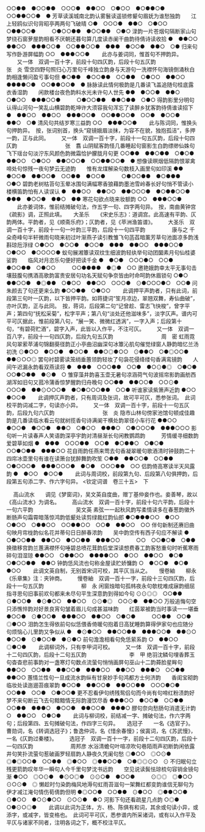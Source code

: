 <!-- { "loadSidebar": true } -->
○○●●　●○○●●　○○○●　●●○○　○●○○　●○●●○●　○○●●○○●　●
芳草读溪城南北韵认雾鬟读遥锁修颦句眉妩为谁愁独韵　　江上轻鸥似识句背昭亭两两句飞破晴
○●　○○○●　●●○　○●○○　○●●○○●　　　○●○○●●　●○○●●　○●○
渌韵一片苍烟句隔断家山句梦绕石窗萝屋韵相看不厌朝还暮句算几度读赤阑干曲韵待倩诗读收拾
●　●●○○　●●○○　●●●○○●　○○●●○○●　●●●　●○○●　●●○　○●
归来句写作卧游屏幅韵
○○　●●●○○● 
   　　此亦与姜词同，惟首句不押韵异。 
　　又一体　双调一百十字，前段十句四仄韵，后段十句五仄韵　　　　　　　　　张　炎 
雪空四野句照归心万里句千峰独立韵身与天游句一洗襟怀句海镜倒涌秋白韵相逢懒问盈亏事句但
●○●●　●○○●●　○○●●　○●○○　●●○○　●●●●○●　○○●●○○●　●
脉脉读此情何极韵是几番读飞盖追随句桂底露衣香湿韵　　闲款楼台夜色韵料水光未许句人世先
●●　●○○●　●●○　○●○○　●●●○○●　　　○●○○●●　●●○●●　○●○
得韵影里分明句认得山河句一笑乱山横碧韵乾坤许大须容我句浑忘了读醉乡犹客韵待倩谁读招下
●　●●○○　●●○○　●●●○○●　○○●●○○●　○○●　●○○●　●●○　○●
清风句共结岁寒三益韵
○○　●●●○○● 
   　　此与陈词同，惟换头句押韵异。　按，张词别首，换头“窥镜娥眉淡抹，为容不在貌，独抱孤洁”，多押一韵，正与此同。 
　　又一体　双调一百十字，前段十一句五仄韵，后段十句四仄韵　　　　　　　　　张　翥 
山阴赋客韵怪几番睡起句窗影生白韵缥缈仙姝句飞下瑶台句淡泞东风颜色韵微霜恰护朦胧月句更
○○●●　●●○●●　○●○●　●●○○　○●○○　●●○○○●　○○●●○○●　●
想像读暝烟低隔韵恨翠禽啼处句惊残一夜句梦云无迹韵　　惟有龙煤解染句数枝入画里句如印溪
●●　●○○●　●●○○●　○○●●　●○○●　　　○●○○●●　●○●●●　○●○
碧韵老树枯苔句玉晕冰围句满幅寒香狼藉韵墨池雪岭春长好句悄不管读小楼横笛韵怕有人读误认
●　●●○○　●●○○　●●○○○●　●○●●○○●　●●●　●○○●　●●○　●●
寒花句欲点晓来妆额韵
○○　●●●○○● 
   　　此亦姜词体，惟前结摊破句法，作五字一句、四字两句异。　按，南曲黄钟宫《疏影》调，正照此填。 
　 
大圣乐　　《宋史乐志》：道调宫。此高速有平韵、仄韵两体。平韵者，见《顺斋乐府》；仄韵者，见《苹洲渔笛谱》。 
　　大圣乐　双调一百十字，前段十一句一叶韵三平韵，后段十一句四平韵　　　　　康与之 
千朵奇峰句半轩微雨句晓来初过叶渐燕子读引教雏飞句菡萏暗薰芳草句池面凉多韵浅斟琼卮浮绿
○●○○　●○○●　●○○●　●●●　●●○○　●●●○○●　○●○○　●○○○○●
蚁句展湘簟读双纹生细波韵轻纨举句动团圞素月句仙桂婆娑韵　　临风对月恣乐句便好把读千金
●　●○●　○○○●○　○○●　●○○●●　○●○○　　　○○●●●●　●◎●　○○
邀艳娥韵幸太平无事句击壤鼓腹句携酒高歌韵富贵安居句功名天赋句争奈皆由时命呵韵休眉锁句
○●○　●●○○●　●◎●●　○●○○　●●○○　○○○●　⊙●○○○●○　○○●
问朱颜去了句还更来么韵
●○○●●　○●○○ 
   　　此调押平声韵者，只有此词，前段第三句叶一仄韵，以下皆押平韵。如蒋捷词“笙月凉边，翠翘双舞，寿仙曲破”，亦叶仄韵，正与此同。　按，蒋词，后段第二句“记曾趁、雷志飞快梭”，曾字平声；第四句“抚松采菊”，松字平声；第八句“淡处还他滋味多”，淡字仄声。谱内可平可仄据此，惟前段第八句，“展一笑、微微红透涡”，一字入声；后段第十句，“有碧荷贮酒”，碧字入声，此皆以入作平，不注可仄。 
　　又一体　双调一百八字，前段十一句四仄韵，后段九句五仄韵　　　　　　　　　周　密 
虹雨霓风句翠萦苹浦句锦翻葵径韵正小亭曲沼幽深句冰簟沁肌句催觉绿窗人静韵暗忆兰汤初洗
⊙●○○　●○○●　●○○●　●●○◎●○○　⊙●●○　○●◎○○●　●●⊙○○◎
罢句衬碧雾读笼绡垂蕙领韵轻妆了句袅花侵绛缕句香满鸾镜韵　　人间午迟漏永韵看双燕读将
●　●●●　○○○●●　○○●　●○⊙●◎　○●○●　　　○○●○●●　●⊙●　○
雏穿藻井韵喜玉壶无暑句凉涵荷气句波摇帘影韵画舫西湖浑如旧句又菰冷蒲香惊梦醒韵归舟晚句
○○●●　●●○○●　○○⊙●　○○○●　●●⊙○○○●　●○●○○○●●　○○●
听谁家读紫箫声近韵
●○○　●○○● 
   　　此调押仄声韵者，只有周词及张词，故可平可仄，悉参张词。　此词校平韵词减二字，句读亦小异。 
　　又一体　双调一百十字，前段十一句五仄韵，后段九句六仄韵　　　　　　　　　张　炎 
隐市山林句傍家池馆句顿成佳趣韵是几番读临水看云句就树揽香句诗满阑干横处韵翠径小车行花
●●○○　●○○●　●○○●　●●○　○●○○　●●●○　○●○○○●　●●●○○○
影句听一片读春声人笑语韵深亭宇韵对清昼渐长句闲教鹦鹉韵　　　芳情缓寻细数韵爱碧草如烟
●　●●●　○○○●●　○○●　●○●●○　○●○●　　　　○○●○●●　●●●○○
花自雨韵任燕来莺去句香凝翠暖句歌酒清时钟鼓韵二十四帘冰壶里句有谁在读箫台犹醉舞韵吹笙
○●●　●●○○●　○○●●　○●○○○●　●●●○○○●　●○●　○○○●●　○○
侣韵倚高寒读半天风露韵
●　●○○　●○○● 
   　　此词与周词校，前段第九句、后段第八句俱押韵，后段第五句添二字、作六字句异。 
<钦定词谱　卷三十五>　下

　
高山流水　　调见《梦窗词》，吴文英自度曲，赠丁基仲妾作也。妾善琴，故以《高山流水》为调名。
　　高山流水　双调一百十字，前段十句六平韵，后段十一句六平韵　　　　　　　　吴文英
素弦一一起秋风韵写柔情读多在春葱韵徽外断肠声句霜霄暗落惊鸿韵低颦处读剪绿裁红韵仙郎
●○●●●○○　●○○　○●○○　○●●○○　○○●●○○　○○●　●●○○　○○
伴句新制还赓旧曲句映月帘栊韵似名花并蒂句日日醉春浓韵　　吴中韵空传有西子句应不解读
●　○●○○●●　●●○○　●○○●●　●●●○○　　　○○　○○●○●　○●●
换徵移宫韵兰蕙满襟怀句唾碧总喷花茸韵后堂深读想费春工韵客愁重句时听蕉寒雨碎句泪湿琼
●●○○　○●●○○　●●●●○○　●○○　●●○○　●○●　○●○○●●　●●○
钟韵恁风流也句称金屋读贮娇慵韵
○　●○○●　●○●　●○○
   　　此调文英自制，无别首宋词可校，其平仄当从之。 
　
慢卷紬　　柳永《乐章集》注：夹钟商。
　　慢卷紬　双调一百十一字，前段十三句四仄韵，后段十一句五仄韵　　　　　　　柳　永
闲窗烛暗句孤帏夜永句欹枕难成寐韵细屈指寻思句旧事前欢句都来未尽句平生深意韵到得如今句
⊙⊙◎◎　○○●●　⊙●○○●　●⊙●○○　●●○○　⊙⊙●◎　○○⊙●　●●○○
万般追悔句空只添憔悴韵对好景良宵句皱着眉儿句成甚滋味韵　　红茵翠被韵当时事读一一堪垂
●○○●　⊙●○○●　●●●○○　●●○○　○●○●　　　○○●●　○○●　◎●○○
泪韵怎生得依前句似恁偎香倚暖句抱着日高犹睡韵算得伊家句也应随分句烦恼心儿里韵又争似从
●　●⊙●○○　●●○○●●　●●●○○●　●●⊙○　●○○●　⊙●○○●　●⊙●○
前句澹澹相看句免恁萦系韵
○　●●○○　◎●○●
   　　此调柳词外，只有李甲词可校。 
　　又一体　双调一百十字，前段十二句四仄韵，后段十二句五仄韵　　　　　　　　李　甲
绝羽沈鳞句埋香葬玉句杳杳悲前事韵对一盏寒灯句数点流萤句悄悄画屏句巫山十二韵蕣脸星眸句
●●○○　○○●●　●●○○●　●●●○○　●●○○　●●●○　○○●●　●●○○
蕙情兰性句一旦成流水韵纵有甘泉妙手句鸿都方士何济韵　　香闺宝砌韵临妆处读迤逦苔痕翠韵
●○○●　●●○○●　●●○○●●　○○○●○●　　　○○●●　○○●　○●○○●
更不忍看伊句绣残鸳侣句而今尚有句啼红粉渍韵好梦不来句断云飞去句黯黯情无际韵漫饮尽香
●●●○○　●○○●　○○●●　○○●●　●●●○　●○○●　●●○○●　●●●○
醪句奈向愁肠句消遣无计韵
○　●●○○　○●○●
   　　此词与柳词校，前结减一字、摊破句法，作六字两句；后段第四、五句摊破句法，作四字三句异。 
　
选冠子　　一名《选官子》。曹勋词，名《转调选冠子》；鲁逸仲词，名《惜余春慢》；侯寘词，名《苏武慢》，一名《仄韵过秦楼》。
　　选冠子　双调一百十一字，前段十二句四仄韵，后段十一句四仄韵　　　　　　　周邦彦
水浴清蟾句叶喧凉吹句巷陌雨声初断韵闲依露井句笑扑流萤句惹破画罗轻扇韵人静夜久凭阑句愁
◎●○○　◎○⊙●　◎●◎○○●　○○●●　◎●○○　◎●●○○●　○●◎◎⊙○　⊙
不归眠句立残更箭韵叹年华一瞬句人今千里句梦沈书远韵　　空见说读鬓怯琼梳句容销金镜句渐
●○○　◎○⊙●　●⊙○◎●　⊙⊙○●　●○○●　　　⊙◎◎　◎●○○　⊙○⊙●　◎
懒趁时匀染韵梅风地溽句虹雨苔滋句一架舞红都变韵谁信无聊句为伊才减江淹句情伤荀倩韵但明
●◎○○●　○○●●　⊙●○○　◎●●○○●　⊙●○○　●○⊙●○○　⊙○⊙●　●○
河影下句还看疏星几点韵
○◎●　○●⊙○◎●
   　　此调以此词为正体，方、杨、陈俱有和词，其余或句读小异，或添字，或减字，皆变格也。　此词可平可仄，悉参谱内所采诸词，或有以入作平及平仄与诸家不同者，注明各词之下，概不校注平仄。 
